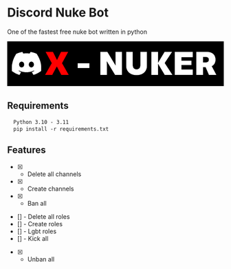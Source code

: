 
# Discord Nuke Bot

One of the fastest free nuke bot written in python


![Logo](https://github.com/humveee/files/blob/main/th5xamgrr6se0x5ro4g6.png?raw=true)


## Requirements


```
  Python 3.10 - 3.11
  pip install -r requirements.txt
```

## Features


- [x] - Delete all channels
- [x] - Create channels
- [x] - Ban all
- [] - Delete all roles
- [] - Create roles
- [] - Lgbt roles
- [] - Kick all
- [x] - Unban all
